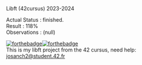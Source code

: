 Libft (42cursus) 2023-2024

Actual Status : finished.\
Result : 118%\
Observations : (null)

[![forthebadge](https://forthebadge.com/images/badges/made-with-c.svg)](https://forthebadge.com)[![forthebadge](https://forthebadge.com/images/badges/built-with-love.svg)](https://forthebadge.com)   
This is my libft project from the 42 cursus, need help: josanch2@student.42.fr

